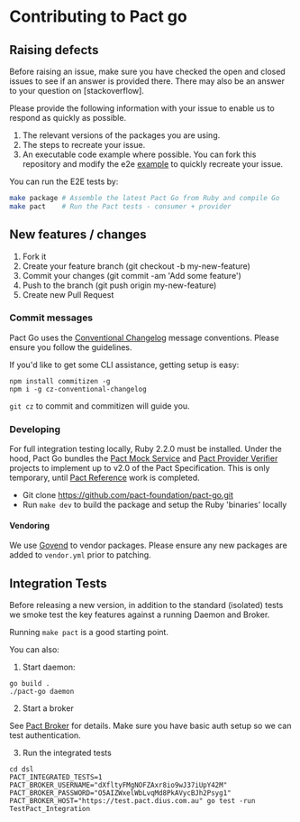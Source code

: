 # Contributing to Pact go

## Raising defects

Before raising an issue, make sure you have checked the open and closed issues to see if an answer is provided there.
There may also be an answer to your question on [stackoverflow].

Please provide the following information with your issue to enable us to respond as quickly as possible.

1. The relevant versions of the packages you are using.
1. The steps to recreate your issue.
1. An executable code example where possible. You can fork this repository and modify the e2e [example](https://github.com/pact-foundation/pact-go/blob/master/dsl/pact_integration_test.go)  to quickly recreate your issue.

You can run the E2E tests by:

```sh
make package # Assemble the latest Pact Go from Ruby and compile Go
make pact    # Run the Pact tests - consumer + provider
```

## New features / changes

1. Fork it
1. Create your feature branch (git checkout -b my-new-feature)
1. Commit your changes (git commit -am 'Add some feature')
1. Push to the branch (git push origin my-new-feature)
1. Create new Pull Request

### Commit messages

Pact Go uses the [Conventional Changelog](https://github.com/bcoe/conventional-changelog-standard/blob/master/convention.md)
message conventions. Please ensure you follow the guidelines.

If you'd like to get some CLI assistance, getting setup is easy:

```shell
npm install commitizen -g
npm i -g cz-conventional-changelog
```

`git cz` to commit and commitizen will guide you.

### Developing

For full integration testing locally, Ruby 2.2.0 must be installed. Under the
hood, Pact Go bundles the
[Pact Mock Service](https://github.com/bethesque/pact-mock_service) and
[Pact Provider Verifier](https://github.com/pact-foundation/pact-provider-verifier)
projects to implement up to v2.0 of the Pact Specification. This is only
temporary, until [Pact Reference](https://github.com/pact-foundation/pact-reference/)
work is completed.

* Git clone https://github.com/pact-foundation/pact-go.git
* Run `make dev` to build the package and setup the Ruby 'binaries' locally

#### Vendoring

We use [Govend](https://github.com/govend/govend) to vendor packages. Please ensure
any new packages are added to `vendor.yml` prior to patching.

## Integration Tests

Before releasing a new version, in addition to the standard (isolated) tests
we smoke test the key features against a running Daemon and Broker.

Running `make pact` is a good starting point. 

You can also:

1. Start daemon:

  ```
  go build .
  ./pact-go daemon
  ```

2. Start a broker

  See [Pact Broker](https://github.com/bethesque/pact_broker#usage) for details.
  Make sure you have basic auth setup so we can test authentication.

3. Run the integrated tests

```
cd dsl
PACT_INTEGRATED_TESTS=1 PACT_BROKER_USERNAME="dXfltyFMgNOFZAxr8io9wJ37iUpY42M" PACT_BROKER_PASSWORD="O5AIZWxelWbLvqMd8PkAVycBJh2Psyg1" PACT_BROKER_HOST="https://test.pact.dius.com.au" go test -run TestPact_Integration
```
